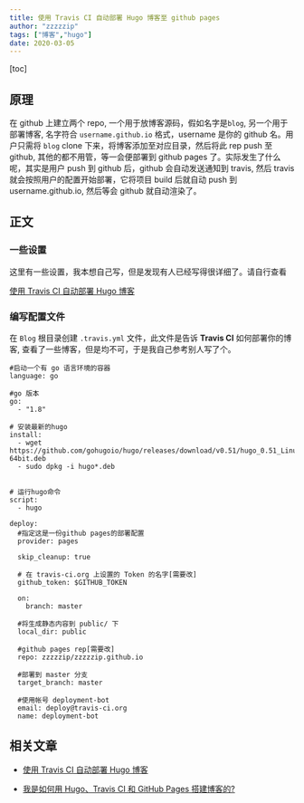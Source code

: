 ```yaml
---
title: 使用 Travis CI 自动部署 Hugo 博客至 github pages
author: "zzzzzip"
tags: ["博客","hugo"]
date: 2020-03-05
---
```


[toc]

## 原理

在 github 上建立两个 repo, 一个用于放博客源码，假如名字是`blog`, 另一个用于部署博客, 名字符合 `username.github.io` 格式，username 是你的 github 名。用户只需将 `blog` clone 下来，将博客添加至对应目录，然后将此 rep push 至 github, 其他的都不用管，等一会便部署到 github pages 了。实际发生了什么呢，其实是用户 push 到 github 后，github 会自动发送通知到 travis, 然后 travis 就会按照用户的配置开始部署，它将项目 build 后就自动 push 到 username.github.io, 然后等会 github 就自动渲染了。

## 正文

### 一些设置

这里有一些设置，我本想自己写，但是发现有人已经写得很详细了。请自行查看

[使用 Travis CI 自动部署 Hugo 博客](https://mogeko.me/2018/028/)



### 编写配置文件

在 `Blog` 根目录创建 `.travis.yml` 文件，此文件是告诉 **Travis CI**  如何部署你的博客, 查看了一些博客，但是均不可，于是我自己参考别人写了个。

```
#启动一个有 go 语言环境的容器
language: go

#go 版本
go:
  - "1.8" 
  
# 安装最新的hugo  
install:
  - wget https://github.com/gohugoio/hugo/releases/download/v0.51/hugo_0.51_Linux-64bit.deb
  - sudo dpkg -i hugo*.deb
  
  
# 运行hugo命令
script:
  - hugo

deploy:
  #指定这是一份github pages的部署配置
  provider: pages
  
  skip_cleanup: true
  
  # 在 travis-ci.org 上设置的 Token 的名字[需要改]
  github_token: $GITHUB_TOKEN
  
  on:
    branch: master
    
  #将生成静态内容到 public/ 下
  local_dir: public
  
  #github pages rep[需要改]
  repo: zzzzzip/zzzzzip.github.io
  
  #部署到 master 分支
  target_branch: master
  
  #使用帐号 deployment-bot
  email: deploy@travis-ci.org
  name: deployment-bot

```



## 相关文章

* [使用 Travis CI 自动部署 Hugo 博客](https://mogeko.me/2018/028/)

* [我是如何用 Hugo、Travis CI 和 GitHub Pages 搭建博客的?](https://zyfdegh.github.io/post/201705-how-i-setup-hugo/)
